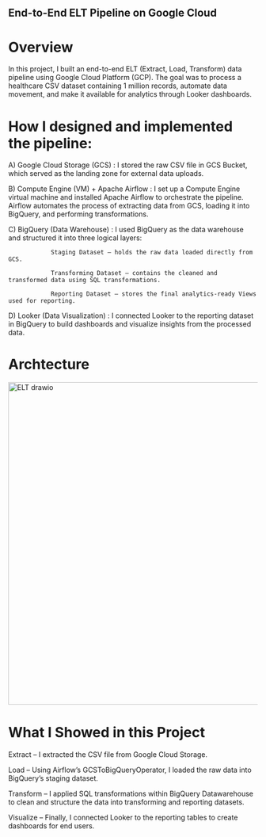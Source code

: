 ## End-to-End ELT Pipeline on Google Cloud
# Overview

In this project, I built an end-to-end ELT (Extract, Load, Transform) data pipeline using Google Cloud Platform (GCP).
The goal was to process a healthcare CSV dataset containing 1 million records, automate data movement, and make it available for analytics through Looker dashboards.

# How I designed and implemented the pipeline:

A) Google Cloud Storage (GCS) : I stored the raw CSV file in GCS Bucket, which served as the landing zone for external data uploads.

B) Compute Engine (VM) + Apache Airflow : I set up a Compute Engine virtual machine and installed Apache Airflow to orchestrate the pipeline.
Airflow automates the process of extracting data from GCS, loading it into BigQuery, and performing transformations.

C) BigQuery (Data Warehouse) : I used BigQuery as the data warehouse and structured it into three logical layers:

                Staging Dataset – holds the raw data loaded directly from GCS.

                Transforming Dataset – contains the cleaned and transformed data using SQL transformations.

                Reporting Dataset – stores the final analytics-ready Views used for reporting.

D) Looker (Data Visualization) : I connected Looker to the reporting dataset in BigQuery to build dashboards and visualize insights from the processed data.

# Archtecture
<img width="1201" height="651" alt="ELT drawio" src="https://github.com/user-attachments/assets/63608b40-2350-4929-984f-f87300bbb79b" />



# What I Showed in this Project

Extract – I extracted the CSV file from Google Cloud Storage.

Load – Using Airflow’s GCSToBigQueryOperator, I loaded the raw data into BigQuery’s staging dataset.

Transform – I applied SQL transformations within BigQuery Datawarehouse to clean and structure the data into transforming and reporting datasets.

Visualize – Finally, I connected Looker to the reporting tables to create dashboards for end users.
